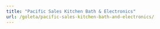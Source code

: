 ```yaml
---
title: "Pacific Sales Kitchen Bath & Electronics"
url: /goleta/pacific-sales-kitchen-bath-and-electronics/
---
```

